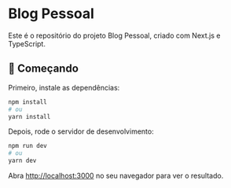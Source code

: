 # Blog Pessoal

Este é o repositório do projeto Blog Pessoal, criado com Next.js e TypeScript.

## 🚀 Começando

Primeiro, instale as dependências:

```bash
npm install
# ou
yarn install
```

Depois, rode o servidor de desenvolvimento:

```bash
npm run dev
# ou
yarn dev
```

Abra [http://localhost:3000](http://localhost:3000) no seu navegador para ver o resultado.